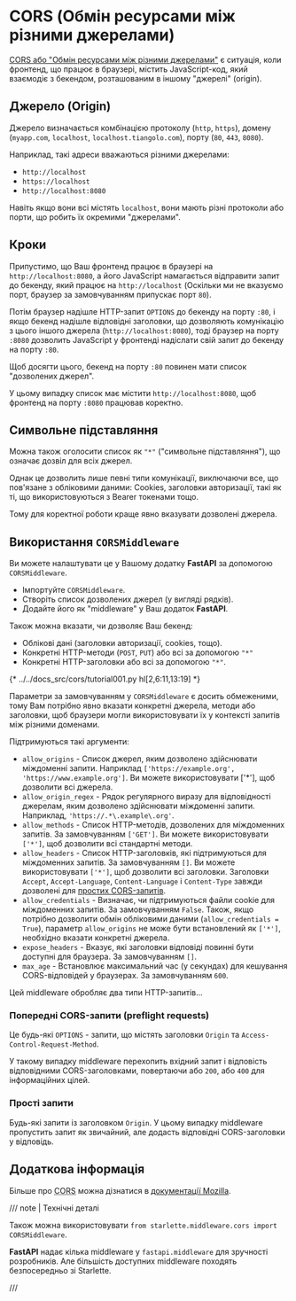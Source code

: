 # CORS (Обмін ресурсами між різними джерелами)

<a href="https://developer.mozilla.org/en-US/docs/Web/HTTP/CORS" class="external-link" target="_blank">CORS або "Обмін ресурсами між різними джерелами"</a> є ситуація, коли фронтенд, що працює в браузері, містить JavaScript-код, який взаємодіє з бекендом, розташованим в іншому "джерелі" (origin).

## Джерело (Origin)

Джерело визначається комбінацією протоколу (`http`, `https`), домену (`myapp.com`, `localhost`, `localhost.tiangolo.com`), порту (`80`, `443`, `8080`).


Наприклад, такі адреси вважаються різними джерелами:

* `http://localhost`
* `https://localhost`
* `http://localhost:8080`

Навіть якщо вони всі містять `localhost`, вони мають різні протоколи або порти, що робить їх окремими "джерелами".

## Кроки  

Припустимо, що Ваш фронтенд працює в браузері на `http://localhost:8080`, а його JavaScript намагається відправити запит до бекенду, який працює на `http://localhost`  (Оскільки ми не вказуємо порт, браузер за замовчуванням припускає порт `80`).

Потім браузер надішле HTTP-запит `OPTIONS` до бекенду на порту `:80`, і якщо бекенд надішле відповідні заголовки, що дозволяють комунікацію з цього іншого джерела (`http://localhost:8080`), тоді браузер на порту `:8080` дозволить JavaScript у фронтенді надіслати свій запит до бекенду на порту `:80`.

Щоб досягти цього, бекенд на порту `:80` повинен мати список "дозволених джерел".

У цьому випадку список має містити `http://localhost:8080`, щоб фронтенд на порту `:8080` працював коректно.

## Символьне підставляння

Можна також оголосити список як `"*"` ("символьне підставляння"), що означає дозвіл для всіх джерел.

Однак це дозволить лише певні типи комунікації, виключаючи все, що пов'язане з обліковими даними: Cookies, заголовки авторизації, такі як ті, що використовуються з Bearer токенами тощо.

Тому для коректної роботи краще явно вказувати дозволені джерела.

## Використання `CORSMiddleware`

Ви можете налаштувати це у Вашому додатку **FastAPI** за допомогою `CORSMiddleware`.

* Імпортуйте `CORSMiddleware`.
* Створіть список дозволених джерел (у вигляді рядків).
* Додайте його як "middleware" у Ваш додаток **FastAPI**.


Також можна вказати, чи дозволяє Ваш бекенд:

* Облікові дані (заголовки авторизації, сookies, тощо).
* Конкретні HTTP-методи (`POST`, `PUT`) або всі за допомогою `"*"`
* Конкретні HTTP-заголовки або всі за допомогою `"*"`.


{* ../../docs_src/cors/tutorial001.py hl[2,6:11,13:19] *}

Параметри за замовчуванням у `CORSMiddleware` є досить обмеженими, тому Вам потрібно явно вказати конкретні джерела, методи або заголовки, щоб браузери могли використовувати їх у контексті запитів між різними доменами.


Підтримуються такі аргументи:

* `allow_origins` - Список джерел, яким дозволено здійснювати міждоменні запити.  Наприклад `['https://example.org', 'https://www.example.org']`. Ви можете використовувати ['*'], щоб дозволити всі джерела.
* `allow_origin_regex` - Рядок регулярного виразу для відповідності джерелам, яким дозволено здійснювати міждоменні запити. Наприклад, `'https://.*\.example\.org'`.
* `allow_methods` - Список HTTP-методів, дозволених для міждоменних запитів. За замовчуванням `['GET']`. Ви можете використовувати `['*']`, щоб дозволити всі стандартні методи.
* `allow_headers` - Список HTTP-заголовків, які підтримуються для міждоменних запитів. За замовчуванням `[]`. Ви можете використовувати `['*']`, щоб дозволити всі заголовки. Заголовки `Accept`, `Accept-Language`, `Content-Language` і `Content-Type` завжди дозволені для <a href="https://developer.mozilla.org/en-US/docs/Web/HTTP/CORS#simple_requests" class="external-link" rel="noopener" target="_blank">простих CORS-запитів</a>.
* `allow_credentials` - Визначає, чи підтримуються файли cookie для міждоменних запитів. За замовчуванням `False`. Також, якщо потрібно дозволити обмін обліковими даними (`allow_credentials = True`), параметр `allow_origins` не може бути встановлений як `['*']`, необхідно вказати конкретні джерела.
* `expose_headers` - Вказує, які заголовки відповіді повинні бути доступні для браузера. За замовчуванням `[]`.
* `max_age` - Встановлює максимальний час (у секундах) для кешування CORS-відповідей у браузерах. За замовчуванням `600`.

Цей middleware обробляє два типи HTTP-запитів...

### Попередні CORS-запити (preflight requests)

Це будь-які `OPTIONS` - запити, що містять заголовки `Origin` та `Access-Control-Request-Method`.

У такому випадку middleware перехопить вхідний запит і відповість відповідними CORS-заголовками, повертаючи або `200`, або `400` для інформаційних цілей.

### Прості запити

Будь-які запити із заголовком `Origin`. У цьому випадку middleware пропустить запит як звичайний, але додасть відповідні CORS-заголовки у відповідь.

## Додаткова інформація

Більше про <abbr title="Cross-Origin Resource Sharing">CORS</abbr> можна дізнатися в <a href="https://developer.mozilla.org/en-US/docs/Web/HTTP/CORS" class="external-link" target="_blank">документації Mozilla</a>.

/// note | Технічні деталі

Також можна використовувати `from starlette.middleware.cors import CORSMiddleware`.

**FastAPI** надає кілька middleware у `fastapi.middleware` для зручності розробників. Але більшість доступних middleware походять безпосередньо зі Starlette.

///
